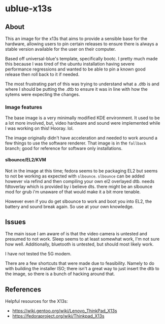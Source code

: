 # ublue-x13s

## About

This an image for the x13s that aims to provide a sensible base for the hardware, allowing users to pin certain releases to ensure there is always a stable version available for the user on their computer.

Based off universal-blue's template, specifically bootc. I pretty much made this because I was tired of the ubuntu installation having severe performance regressions and wanted to be able to pin a known good release then roll back to it if needed.

The most frustrating part of this was trying to understand what a .dtb is and where I should be putting the .dtb to ensure it was in line with how the sytems were expecting the changes.

### Image features

The base image is a very minimally modified KDE environment. It used to be a lot more involved, but, video hardware and sound were implemented while I was working on this! Hooray. lol.

The image originally didn't have acceleration and needed to work around a few things to use the software renderer. That image is in the `fallback` branch; good for reference for software only installations.

#### slbounce/EL2/KVM

Not in the image at this time; fedora seems to be packaging EL2 but seems to not be working as expected with `slbounce`. `slbounce` can be added however via refind and then compiling your own el2 overlayed dtb. needs fdtoverlay which is provided by i believe dts. there might be an slbounce mod for grub i'm unaware of that would make it a bit more tenable.

However even if you do get slbounce to work and boot you into EL2, the battery and sound break again. So use at your own knowledge.

## Issues

The main issue I am aware of is that the video camera is untested and presumed to not work. Sleep seems to at least somewhat work, I'm not sure how well. Additionally, bluetooth is untested, but should most likely work.

I have not tested the 5G modem.

There are a few shortcuts that were made due to feasibility. Namely to do with building the installer ISO; there isn't a great way to just insert the dtb to the image, so there is a bunch of hacking around that.

## References

Helpful resources for the X13s:
- https://wiki.gentoo.org/wiki/Lenovo_ThinkPad_X13s
- https://fedoraproject.org/wiki/Thinkpad_X13s
